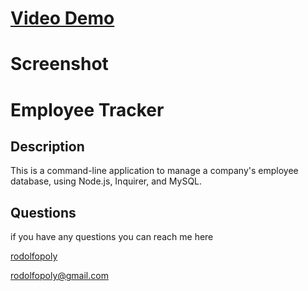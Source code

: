# [Video Demo](https://drive.google.com/file/d/1TppVVBG0Uybr4eZXBZg-umrikugIUOaX/view)
  
  # Screenshot
  

  
  # Employee Tracker 
  
  ## Description
  
  This is a command-line application to manage a company's employee database, using Node.js, Inquirer, and MySQL.
  
  
  
  ## Questions
  if you have any questions you can reach me here

  [rodolfopoly](https://github.com/rodolfopoly)

  [rodolfopoly@gmail.com](mailto:rodolfopoly@gmail.com)